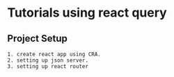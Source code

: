 # Tutorials using react query

## Project Setup
```
1. create react app using CRA.
2. setting up json server.
3. setting up react router
```
